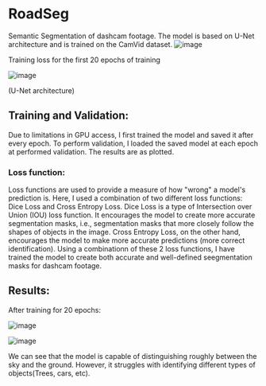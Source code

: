 # RoadSeg
Semantic Segmentation of dashcam footage.
The model is based on U-Net architecture and is trained on the CamVid dataset.
![image](https://github.com/arvind-prabhu259/RoadSeg/assets/94371314/760ecc4d-f0e5-4e13-be82-41ba4e6cc477)

Training loss for the first 20 epochs of training


![image](https://github.com/arvind-prabhu259/RoadSeg/assets/94371314/2423bb05-2fdf-462f-b1e8-8e42693de2da)

(U-Net architecture)
## Training and Validation:

Due to limitations in GPU access, I first trained the model and saved it after every epoch. To perform validation, I loaded the saved model at each epoch at performed validation. The results are as plotted.

### Loss function:

Loss functions are used to provide a measure of how "wrong" a model's prediction is. Here, I used a combination of two different loss functions: Dice Loss and Cross Entropy Loss. Dice Loss is a type of Intersection over Union (IOU) loss function. It encourages the model to create more accurate segmentation masks, i.e., segmentation masks that more closely follow the shapes of objects in the image. Cross Entropy Loss, on the other hand, encourages the model to make more accurate predictions (more correct identification). Using a combinationn of these 2 loss functions, I have trained the model to create both accurate and well-defined seegmentation masks for dashcam footage.

## Results:
After training for 20 epochs:


![image](https://github.com/arvind-prabhu259/RoadSeg/assets/94371314/615af034-6501-4a04-96aa-d2a2b4f8f9ad)

![image](https://github.com/arvind-prabhu259/RoadSeg/assets/94371314/621b9a0d-6af6-42b1-bbce-1ab4d272d7f6)



We can see that the model is capable of distinguishing roughly between the sky and the ground. However, it struggles with identifying different types of objects(Trees, cars, etc).
